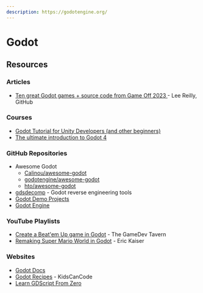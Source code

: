 ```yaml
---
description: https://godotengine.org/
---
```


# Godot

## Resources

### Articles

* [Ten great Godot games + source code from Game Off 2023 ](https://dev.to/github/top-godot-games-from-game-off-2023-5f3k)- Lee Reilly, GitHub

### Courses

* [Godot Tutorial for Unity Developers (and other beginners)](https://www.youtube.com/watch?v=1EFKe24X8vI)
* [The ultimate introduction to Godot 4](https://www.youtube.com/watch?v=nAh_Kx5Zh5Q)

### GitHub Repositories

* Awesome Godot
  * [Calinou/awesome-godot](https://github.com/Calinou/awesome-godot)
  * [godotengine/awesome-godot](https://github.com/godotengine/awesome-godot)
  * [hto/awesome-godot](https://github.com/hto/awesome-godot)
* [gdsdecomp](https://github.com/GDRETools/gdsdecomp) - Godot reverse engineering tools
* [Godot Demo Projects](https://github.com/godotengine/godot-demo-projects)
* [Godot Engine](https://github.com/godotengine/godot)

### YouTube Playlists

* [Create a Beat'em Up game in Godot](https://www.youtube.com/playlist?list=PLNNbuBNHHbNGtZjygmnJ2fBvp6JmDNkAm) - The GameDev Tavern
* [Remaking Super Mario World in Godot](https://www.youtube.com/playlist?list=PLKCF1pHYsbiHNKGBoHrIM2l19tlN5GdVK) - Eric Kaiser

### Websites

* [Godot Docs](https://docs.godotengine.org/en/stable/index.html)
* [Godot Recipes](https://kidscancode.org/godot_recipes/4.x/) - KidsCanCode
* [Learn GDScript From Zero](https://gdquest.github.io/learn-gdscript/)
